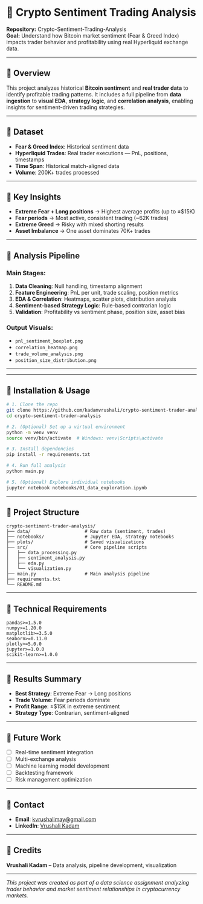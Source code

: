 # 🦋 Crypto Sentiment Trading Analysis

**Repository:** Crypto-Sentiment-Trading-Analysis  
**Goal:** Understand how Bitcoin market sentiment (Fear & Greed Index) impacts trader behavior and profitability using real Hyperliquid exchange data.

---

## 🦋 Overview

This project analyzes historical **Bitcoin sentiment** and **real trader data** to identify profitable trading patterns. It includes a full pipeline from **data ingestion** to **visual EDA**, **strategy logic**, and **correlation analysis**, enabling insights for sentiment-driven trading strategies.

---

## 🦋 Dataset

* **Fear & Greed Index**: Historical sentiment data
* **Hyperliquid Trades**: Real trader executions — PnL, positions, timestamps
* **Time Span**: Historical match-aligned data
* **Volume**: 200K+ trades processed

---

## 🦋 Key Insights

* **Extreme Fear + Long positions** → Highest average profits (up to ±$15K)
* **Fear periods** → Most active, consistent trading (~62K trades)
* **Extreme Greed** → Risky with mixed shorting results
* **Asset Imbalance** → One asset dominates 70K+ trades

---

## 🦋 Analysis Pipeline

### Main Stages:
1. **Data Cleaning**: Null handling, timestamp alignment
2. **Feature Engineering**: PnL per unit, trade scaling, position metrics
3. **EDA & Correlation**: Heatmaps, scatter plots, distribution analysis
4. **Sentiment-based Strategy Logic**: Rule-based contrarian logic
5. **Validation**: Profitability vs sentiment phase, position size, asset bias

### Output Visuals:
* `pnl_sentiment_boxplot.png`
* `correlation_heatmap.png`
* `trade_volume_analysis.png`
* `position_size_distribution.png`

---


---

## 🦋 Installation & Usage

```bash
# 1. Clone the repo
git clone https://github.com/kadamvrushali/crypto-sentiment-trader-analysis.git
cd crypto-sentiment-trader-analysis

# 2. (Optional) Set up a virtual environment
python -m venv venv
source venv/bin/activate  # Windows: venv\Scripts\activate

# 3. Install dependencies
pip install -r requirements.txt

# 4. Run full analysis
python main.py

# 5. (Optional) Explore individual notebooks
jupyter notebook notebooks/01_data_exploration.ipynb
```

---

## 🦋 Project Structure

```
crypto-sentiment-trader-analysis/
├── data/                    # Raw data (sentiment, trades)
├── notebooks/               # Jupyter EDA, strategy notebooks
├── plots/                   # Saved visualizations
├── src/                     # Core pipeline scripts
│   ├── data_processing.py
│   ├── sentiment_analysis.py
│   ├── eda.py
│   └── visualization.py
├── main.py                  # Main analysis pipeline
├── requirements.txt
└── README.md
```

---

## 🦋 Technical Requirements

```
pandas>=1.5.0
numpy>=1.20.0
matplotlib>=3.5.0
seaborn>=0.11.0
plotly>=5.0.0
jupyter>=1.0.0
scikit-learn>=1.0.0
```

---

## 🦋 Results Summary

* **Best Strategy**: Extreme Fear → Long positions
* **Trade Volume**: Fear periods dominate
* **Profit Range**: ±$15K in extreme sentiment
* **Strategy Type**: Contrarian, sentiment-aligned

---

## 🦋 Future Work

- [ ] Real-time sentiment integration
- [ ] Multi-exchange analysis
- [ ] Machine learning model development
- [ ] Backtesting framework
- [ ] Risk management optimization

---

## 🦋 Contact

* **Email**: [kvrushalimay@gmail.com](mailto:kvrushalimay@gmail.com)
* **LinkedIn**: [Vrushali Kadam](https://www.linkedin.com/in/vrushalikadam14/)

---

## 🦋 Credits

**Vrushali Kadam** – Data analysis, pipeline development, visualization

---

*This project was created as part of a data science assignment analyzing trader behavior and market sentiment relationships in cryptocurrency markets.*
